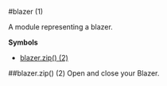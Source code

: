 <a name="module_blazer"></a>
#blazer (1)

A module representing a blazer.

  
**Symbols**  
  * [blazer.zip() (2)](#module_blazer#zip)

<a name="module_blazer#zip"></a>
##blazer.zip() (2)
Open and close your Blazer.

